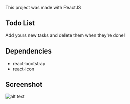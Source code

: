 This project was made with ReactJS

## Todo List

Add yours new tasks and delete them when they're done!

## Dependencies

* react-bootstrap
* react-icon

## Screenshot

![alt text](https://image.noelshack.com/fichiers/2019/18/5/1556835440-screeenshort-todo.png "Screenshot")
